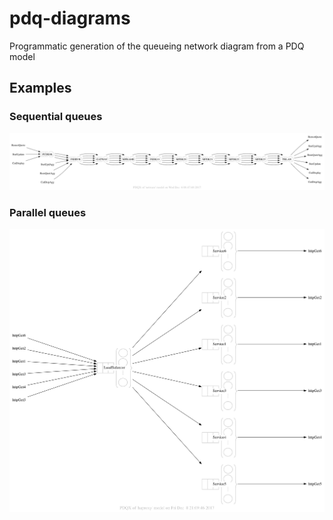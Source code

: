 # pdq-diagrams

Programmatic generation of the queueing network diagram from a PDQ model

## Examples

### Sequential queues

![PDQ netware](images/netware.png)

### Parallel queues  

![PDQ raudnjg](images/haproxy.png)
